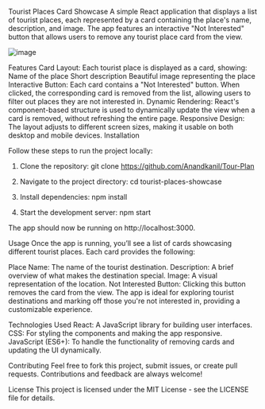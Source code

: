 Tourist Places Card Showcase
A simple React application that displays a list of tourist places, each represented by a card containing the place's name, description, and image. The app features an interactive "Not Interested" button that allows users to remove any tourist place card from the view.

![image](https://github.com/user-attachments/assets/e78d51b8-91ea-4763-a4eb-e41b4c8cbc87)

Features
Card Layout: Each tourist place is displayed as a card, showing:
Name of the place
Short description
Beautiful image representing the place
Interactive Button: Each card contains a "Not Interested" button. When clicked, the corresponding card is removed from the list, allowing users to filter out places they are not interested in.
Dynamic Rendering: React's component-based structure is used to dynamically update the view when a card is removed, without refreshing the entire page.
Responsive Design: The layout adjusts to different screen sizes, making it usable on both desktop and mobile devices.
Installation



Follow these steps to run the project locally:

1. Clone the repository:
git clone https://github.com/Anandkanil/Tour-Plan

3. Navigate to the project directory:
cd tourist-places-showcase

3. Install dependencies:
npm install

4. Start the development server:
npm start

The app should now be running on http://localhost:3000.

Usage
Once the app is running, you’ll see a list of cards showcasing different tourist places. Each card provides the following:

Place Name: The name of the tourist destination.
Description: A brief overview of what makes the destination special.
Image: A visual representation of the location.
Not Interested Button: Clicking this button removes the card from the view.
The app is ideal for exploring tourist destinations and marking off those you're not interested in, providing a customizable experience.

Technologies Used
React: A JavaScript library for building user interfaces.
CSS: For styling the components and making the app responsive.
JavaScript (ES6+): To handle the functionality of removing cards and updating the UI dynamically.


Contributing
Feel free to fork this project, submit issues, or create pull requests. Contributions and feedback are always welcome!

License
This project is licensed under the MIT License - see the LICENSE file for details.

